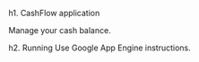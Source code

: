 h1. CashFlow application

Manage your cash balance.

h2. Running
Use Google App Engine instructions.
